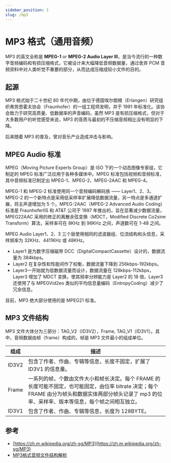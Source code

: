 ```yaml
---
sidebar_position: 1
slug: /mp3
---
```


# MP3 格式（通用音频）



MP3 的英文全称是 **MPEG-1** or **MPEG-2 Audio Layer III**，是当今流行的一种数字音频编码和有损压缩格式，它被设计来大幅降低音频数据量，通过舍弃 PCM 音频资料中对人类听觉不重要的部分，从而达成压缩成较小文件的目的。



## 起源

MP3 格式始于二十世纪 80 年代中期，由位于德国埃尔朗根（Erlangen）研究组织弗劳恩霍夫协会（Fraunhofer）的一组工程师发明，并于 1991 年标准化。该协会致力于研究高质量、低数据率的声音编码，虽然 MP3 是有损压缩格式，但对于大多数用户的听觉感受来说，MP3 的音质与最初的不压缩音频相比没有明显的下降。

后来随着 MP3 的普及，曾对音乐产业造成冲击与影响。



## MPEG Audio 标准

MPEG（Moving Picture Experts Group）是 ISO 下的一个动态图像专家组，它制定的 MPEG 标准广泛应用于各种多媒体中。MPEG 标准包括视频和音频标准，其中音频标准已制定出 MPEG-1、MPEG-2、MPEG-2AAC 和 MPEG-4。

MPEG-1 和 MPEG-2 标准使用同一个音频编码解码族 —— Layer1、2、3。MPEG-2 的一个新特点是采用低采样率扩展降低数据流量，另一特点是多通道扩展，将主声道增加为 5 个。MPEG-2AAC（MPEG-2 Advanced Audio Coding）标准是 FraunhoferIIS 和 AT&T 公司于 1997 年推出的，旨在显著减少数据流量，MPEG22AAC 采用的修正的离散余弦变换（MDCT，Modified Discrete Co2sine Transform）算法，采样率可在 8KHz 到 96KHz 之间，声道数可在 1-48 之间。

MPEG Audio Layer1、2、3 三个层使用相同的滤波器组、位流结构和头信息，采样频率为 32KHz、4411KHz 或 48KHz。

- Layer1 是为数字压缩磁带 DCC（DigitalCompactCassette）设计的，数据流量为 384kbps。
- Layer2 在复杂性和性能间作了权衡，数据流量下降到 256kbps-192kbps。
- Layer3一开始就为低数据流量而设计，数据流量在 128kbps-112kbps，Layer3 增加了 MDCT 变换，使其频率分辨能力是 Layer2 的 18 倍，Layer3 还使用了与 MPEGVid2eo 类似的平均信息量编码（EntropyCoding）减少了冗余信息。

目前，MP3 绝大部分使用的是 MPEG21 标准。



## MP3 文件结构

MP3 文件大体分为三部分：TAG_V2（ID3V2），Frame, TAG_V1（ID3V1）。其中，音频数据由帧（frame）构成的，帧是 MP3 文件最小的组成单位。 

| 组成  | 描述                                                         |
| ----- | ------------------------------------------------------------ |
| ID3V2 | 包含了作者、作曲、专辑等信息，长度不固定，扩展了 ID3V1 的信息量。 |
| Frame | 一系列的帧，个数由文件大小和帧长决定。每个 FRAME 的长度可能不固定，也可能固定，由位率 bitrate 决定；每个 FRAME 由分为帧头和数据实体两部分帧头记录了 mp3 的位率、采样率、版本等信息，每个帧之间相互独立。 |
| ID3V1 | 包含了作者、作曲、专辑等信息，长度为 128BYTE。               |





## 参考

- [https://zh.m.wikipedia.org/zh-sg/MP3](https://zh.m.wikipedia.org/zh-sg/MP3)
- [MP3格式音频文件结构解析](https://www.cnblogs.com/ranson7zop/p/7655474.html)
